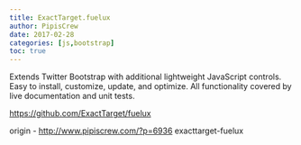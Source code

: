 ```yaml
---
title: ExactTarget.fuelux
author: PipisCrew
date: 2017-02-28
categories: [js,bootstrap]
toc: true
---
```


Extends Twitter Bootstrap with additional lightweight JavaScript controls. Easy to install, customize, update, and optimize. All functionality covered by live documentation and unit tests.

https://github.com/ExactTarget/fuelux

origin - http://www.pipiscrew.com/?p=6936 exacttarget-fuelux